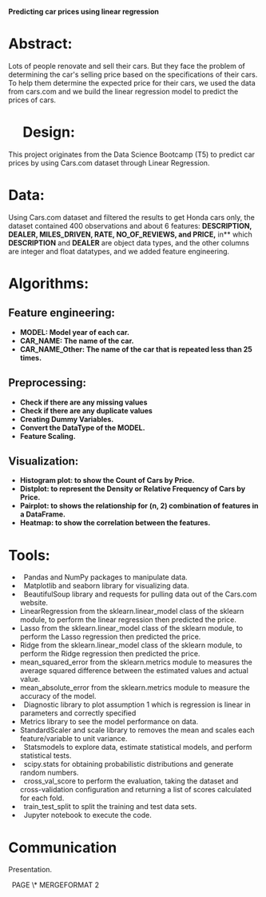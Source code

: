 ﻿

**Predicting car prices using linear regression**

# **Abstract:**
Lots of people renovate and sell their cars.  But they face the problem of determining the car's selling price based on the specifications of their cars. To help them determine the expected price for their cars, we used the data from cars.com and we build the linear regression model to predict the prices of cars.

# `  `**Design:**
This project originates from the Data Science Bootcamp (T5) to predict car prices by using Cars.com dataset through Linear Regression. 

# **Data:**
Using Cars.com dataset and filtered the results to get Honda cars only, the dataset contained 400 observations and about 6 features: **DESCRIPTION, DEALER, MILES\_DRIVEN, RATE, NO\_OF\_REVIEWS, and PRICE,** in** which **DESCRIPTION** and **DEALER** are object data types, and the other columns are integer and float datatypes, and we added feature engineering. 
# **Algorithms:**
## **Feature engineering:** 
- **MODEL: Model year of each car.**
- **CAR\_NAME: The name of the car.**
- **CAR\_NAME\_Other: The name of the car that is repeated less than 25 times.**
## **Preprocessing:** 
- **Check if there are any missing values**
- **Check if there are any duplicate values**
- **Creating Dummy Variables.**
- **Convert the DataType of the MODEL.**
- **Feature Scaling.**
## **Visualization:**
- **Histogram plot: to show the Count of Cars by Price.** 
- **Distplot: to represent the Density or Relative Frequency of Cars by Price.** 
- **Pairplot: to shows the relationship for (n, 2) combination of features in a DataFrame.** 
- **Heatmap: to show the correlation between the features.** 
# **Tools:**
- ` `Pandas and NumPy packages to manipulate data.
- ` `Matplotlib and seaborn library for visualizing data.
- ` `BeautifulSoup library and requests for pulling data out of the Cars.com website.
- LinearRegression from the sklearn.linear\_model class of the sklearn module, to perform the linear regression then predicted the price.
- Lasso from the sklearn.linear\_model class of the sklearn module, to perform the Lasso regression then predicted the price.
- Ridge from the sklearn.linear\_model class of the sklearn module, to perform the Ridge regression then predicted the price.
- mean\_squared\_error from the sklearn.metrics module to measures the average squared difference between the estimated values and actual value.
- mean\_absolute\_error from the sklearn.metrics module to measure the accuracy of the model.
- ` `Diagnostic library to plot assumption 1 which is regression is linear in parameters and correctly specified
- Metrics library to see the model performance on data. 
- StandardScaler and scale library to removes the mean and scales each feature/variable to unit variance.
- ` `Statsmodels to explore data, estimate statistical models, and perform statistical tests.
- ` `scipy.stats for obtaining probabilistic distributions and generate random numbers.
- ` `cross\_val\_score to perform the evaluation, taking the dataset and cross-validation configuration and returning a list of scores calculated for each fold. 
- ` `train\_test\_split to split the training and test data sets. 
- ` `Jupyter notebook to execute the code.

# **Communication**
Presentation.

` `PAGE   \\* MERGEFORMAT 2

